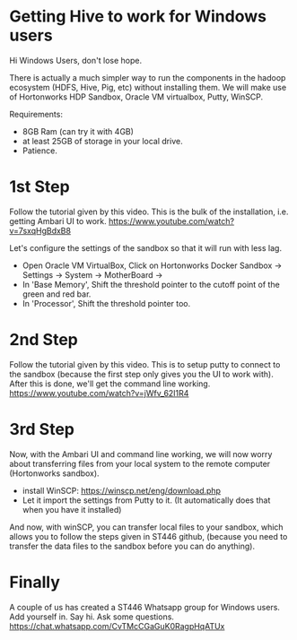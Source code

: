 # Getting Hive to work for Windows users

Hi Windows Users, don't lose hope.

There is actually a much simpler way to run the components in the hadoop ecosystem (HDFS, Hive, Pig, etc) without installing them. We will make use of Hortonworks HDP Sandbox, Oracle VM virtualbox, Putty, WinSCP.

Requirements:
  - 8GB Ram (can try it with 4GB)
  - at least 25GB of storage in your local drive.
  - Patience.

# 1st Step
Follow the tutorial given by this video. 
This is the bulk of the installation, i.e. getting Ambari UI to work. 
https://www.youtube.com/watch?v=7sxqHgBdxB8

Let's configure the settings of the sandbox so that it will run with less lag.
- Open Oracle VM VirtualBox, Click on Hortonworks Docker Sandbox -> Settings -> System -> MotherBoard -> 
- In 'Base Memory', Shift the threshold pointer to the cutoff point of the green and red bar. 
- In 'Processor', Shift the threshold pointer too.

# 2nd Step
Follow the tutorial given by this video.
This is to setup putty to connect to the sandbox (because the first step only gives you the UI to work with). After this is done, we'll get the command line working.
https://www.youtube.com/watch?v=jWfv_62I1R4

# 3rd Step
Now, with the Ambari UI and command line working, we will now worry about transferring files from your local system to the remote computer (Hortonworks sandbox). 
 - install WinSCP: https://winscp.net/eng/download.php
 - Let it import the settings from Putty to it. (It automatically does that when you have it installed)
 
 And now, with winSCP, you can transfer local files to your sandbox, which allows you to follow the steps given in ST446 github, (because you need to transfer the data files to the sandbox before you can do anything).

# Finally

A couple of us has created a ST446 Whatsapp group for Windows users. Add yourself in. Say hi. Ask some questions.
https://chat.whatsapp.com/CvTMcCGaGuK0RagpHqATUx



